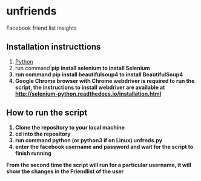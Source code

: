 # unfriends
  Facebook friend list insights
  
## Installation instructtions
  1. <a href='https://www.python.org/downloads/'>Python</a>
  2. run command <b>pip install selenium<b> to install Selenium 
  3. run command <b>pip install beautifulsoup4<b> to install BeautifulSoup4
  4. Google Chrome browser with Chrome webdriver is required to run the script, the instructions to install webdriver are available at http://selenium-python.readthedocs.io/installation.html

## How to run the script
  1. Clone the repository to your local machine
  2. cd into the repository
  3. run command <b>python (or python3 if on Linux) unfrnds.py
  4. enter the facebook username and password and wait for the script to finish running
  
From the second time the script will run for a particular username, it will show the changes in the Friendlist of the user

